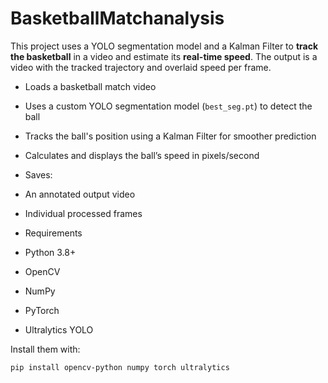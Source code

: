 # BasketballMatchanalysis
This project uses a YOLO segmentation model and a Kalman Filter to **track the basketball** in a video and estimate its **real-time speed**. The output is a video with the tracked trajectory and overlaid speed per frame.
- Loads a basketball match video
- Uses a custom YOLO segmentation model (`best_seg.pt`) to detect the ball
- Tracks the ball's position using a Kalman Filter for smoother prediction
- Calculates and displays the ball’s speed in pixels/second
- Saves:
- An annotated output video
- Individual processed frames
- Requirements

- Python 3.8+
- OpenCV
- NumPy
- PyTorch
- Ultralytics YOLO

Install them with:

```bash
pip install opencv-python numpy torch ultralytics
